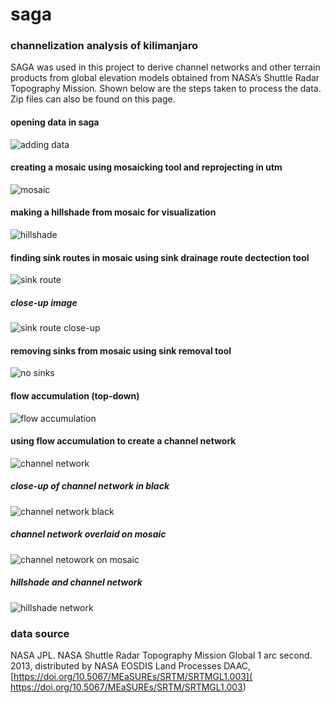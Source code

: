 # saga
### channelization analysis of kilimanjaro
SAGA was used in this project to derive channel networks and other terrain products from global elevation models obtained from NASA’s Shuttle Radar Topography Mission. Shown below are the steps taken to process the data. Zip files can also be found on this page. 

#### opening data in saga
![adding data](channelization/images/addingData.png)
#### creating a mosaic using mosaicking tool and reprojecting in utm
![mosaic](channelization/images/mosaic.PNG)
#### making a hillshade from mosaic for visualization
![hillshade](channelization/images/hillshade.PNG)
#### finding sink routes in mosaic using sink drainage route dectection tool
![sink route](channelization/images/sinkRoute.PNG)
##### close-up image
![sink route close-up](channelization/images/sinkRouteClose.png)
#### removing sinks from mosaic using sink removal tool
![no sinks](channelization/images/mosaicNoSinks.PNG)
#### flow accumulation (top-down)
![flow accumulation](channelization/images/flowAccumulation.PNG)
#### using flow accumulation to create a channel network
![channel network](channelization/images/channelNetwork.PNG)
##### close-up of channel network in black
![channel network black](channelization/images/channelNetworkClose.png)
##### channel network overlaid on mosaic
![channel netowork on mosaic](channelization/images/mosaicChannel.PNG)
##### hillshade and channel network
![hillshade network](channelization/images/hillshadeChannelNetwork.png)

### data source
NASA JPL. NASA Shuttle Radar Topography Mission Global 1 arc second. 2013, distributed by NASA EOSDIS Land Processes DAAC, [https://doi.org/10.5067/MEaSUREs/SRTM/SRTMGL1.003]( https://doi.org/10.5067/MEaSUREs/SRTM/SRTMGL1.003)
